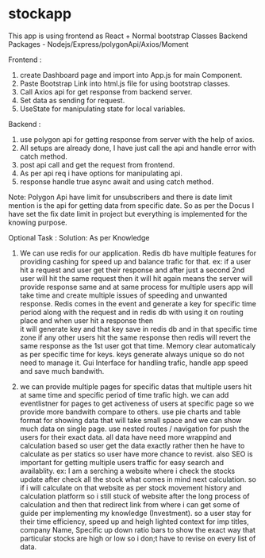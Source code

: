 # stockapp

This app is using frontend as React + Normal bootstrap Classes
Backend Packages -  Nodejs/Express/polygonApi/Axios/Moment

Frontend :
1. create Dashboard page and import into App.js for main Component.
2. Paste Bootstrap Link into html.js file for using bootstrap classes.
3. Call Axios api for get response from backend server.
4. Set data as sending for request.
5. UseState for manipulating state for local variables.

Backend :
1. use polygon api for getting response from server with the help of axios.
2. All setups are already done, I have just call the api and handle error with catch method.
3. post api call and get the request from frontend.
4. As per api req i have options for manipulating api.
5. response handle true async await and using catch method.


Note: Polygon Api have limit for unsubscribers and there is date limit mention is the api for getting data from specific date. 
      So as per the Docus I have set the fix date limit in project but everything is implemented for the knowing purpose.


Optional Task : 
Solution: As per Knowledge
1. We can use redis for our application. Redis db have multiple features for providing cashing for speed up and balance trafic for that.
ex:
     if a user hit a request and user get their response and after just a second 2nd user will hit the same request then it will hit again means
     the server will provide response same and at same process for multiple users app will take time and create multiple issues of speeding and unwanted response.
      Redis comes in the event and generate a key for specific time period along with the request and in redis db with using it on routing place and when user hit a response then  
      it will generate key and that key save in redis db and in that specific time zone if any other users hit the same response then redis will revert the same response as the 1st user got that time.
      Memory clear automaticaly as per specific time for keys.
      keys generate always unique so do not need to manage it.
      Gui Interface for handling trafic, handle app speed and save much bandwith.

2. we can provide multiple pages for specific datas that multiple users hit at same time and specific period of time trafic high. we can add eventlistner for pages to get activeness of 
users at specific page so we provide more bandwith compare to others. 
use pie charts and table format for showing data that will take small space and we can show much data on single page.
use nested routes / navigation for push the users for their exact data. 
all data have need more wrappind and calculation based so user get the data exactly rather then he have to calculate as per statics so user have more chance to revist.
also SEO is important for getting multiple users traffic for easy search and availablity.
ex: I am a serching a website where i check the stocks update after check all the stock what comes in mind next calculation. so if i will calculate on that website as per stock movement history and calculation platform so i still stuck of website after the long process of calculation and then that redirect link from where i can get some of guide per implementing my knowledge (Investment). so a user stay for their time efficiency, speed up and heigh lighted context for imp titles, company Name, Specific up down ratio bars to show the exact way that particular stocks are high or low so i don;t have to revise on every list of data.      

